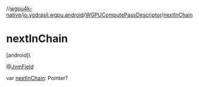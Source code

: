 //[wgpu4k-native](../../../index.md)/[io.ygdrasil.wgpu.android](../index.md)/[WGPUComputePassDescriptor](index.md)/[nextInChain](next-in-chain.md)

# nextInChain

[android]\

@[JvmField](https://kotlinlang.org/api/core/kotlin-stdlib/kotlin.jvm/-jvm-field/index.html)

var [nextInChain](next-in-chain.md): Pointer?